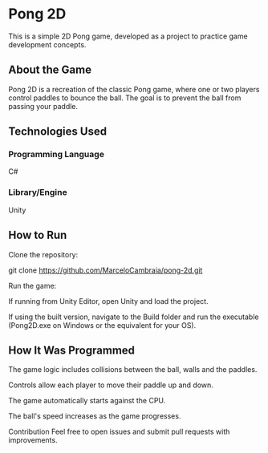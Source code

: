 # Pong 2D

This is a simple 2D Pong game, developed as a project to practice game development concepts.

## About the Game

Pong 2D is a recreation of the classic Pong game, where one or two players control paddles to bounce the ball. The goal is to prevent the ball from passing your paddle.

## Technologies Used

### Programming Language
C#

### Library/Engine
Unity

## How to Run

Clone the repository:

git clone https://github.com/MarceloCambraia/pong-2d.git

Run the game:

If running from Unity Editor, open Unity and load the project.

If using the built version, navigate to the Build folder and run the executable (Pong2D.exe on Windows or the equivalent for your OS).

## How It Was Programmed
The game logic includes collisions between the ball, walls and the paddles.

Controls allow each player to move their paddle up and down.

The game automatically starts against the CPU.

The ball's speed increases as the game progresses.

Contribution
Feel free to open issues and submit pull requests with improvements.
